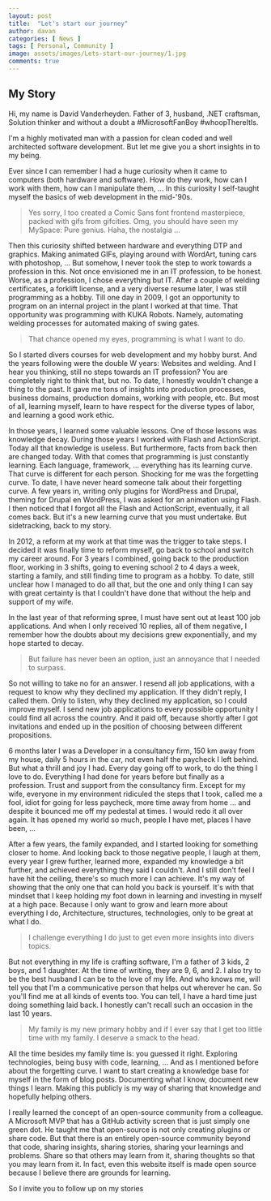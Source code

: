 ```yaml
---
layout: post
title:  "Let's start our journey"
author: davan
categories: [ News ]
tags: [ Personal, Community ]
image: assets/images/Lets-start-our-journey/1.jpg
comments: true
---
```


## My Story
Hi, my name is David Vanderheyden. Father of 3, husband, .NET craftsman, Solution thinker and without a doubt a #MicrosoftFanBoy #whoopThereItIs.

I'm a highly motivated man with a passion for clean coded and well architected software development. But let me give you a short insights in to my being.

Ever since I can remember I had a huge curiosity when it came to computers (both hardware and software). How do they work, how can I work with them, how can I manipulate them, ...  In this curiosity I self-taught myself the basics of web development in the mid-'90s. 

>Yes sorry, I too created a Comic Sans font frontend masterpiece, packed with gifs from gifcities. 
>Omg, you should have seen my MySpace: Pure genius. Haha, the nostalgia ... 

Then this curiosity shifted between hardware and everything DTP and graphics. Making animated GIFs, playing around with WordArt, tuning cars with photoshop, ... But somehow, I never took the step to work towards a profession in this. Not once envisioned me in an IT profession, to be honest. Worse, as a profession, I chose everything but IT. After a couple of welding certificates, a forklift license, and a very diverse resume later, I was still programming as a hobby. Till one day in 2009, I got an opportunity to program on an internal project in the plant I worked at that time. That opportunity was programming with KUKA Robots. Namely, automating welding processes for automated making of swing gates.

>That chance opened my eyes, programming is what I want to do.

So I started divers courses for web development and my hobby burst. And the years following were the double W years: Websites and welding. And I hear you thinking, still no steps towards an IT profession? You are completely right to think that, but no. To date, I honestly wouldn't change a thing to the past. It gave me tons of insights into production processes, business domains, production domains, working with people, etc. But most of all, learning myself, learn to have respect for the diverse types of labor, and learning a good work ethic. 

In those years, I learned some valuable lessons. One of those lessons was knowledge decay. During those years I worked with Flash and ActionScript. Today all that knowledge is useless. But furthermore, facts from back then are changed today. With that comes that programming is just constantly learning. Each language, framework, ...  everything has its learning curve. That curve is different for each person. Shocking for me was the forgetting curve. To date, I have never heard someone talk about their forgetting curve. A few years in, writing only plugins for WordPress and Drupal, theming for Drupal en WordPress, I was asked for an animation using Flash. I then noticed that I forgot all the Flash and ActionScript, eventually, it all comes back. But it's a new learning curve that you must undertake. But sidetracking, back to my story.

In 2012, a reform at my work at that time was the trigger to take steps. I decided it was finally time to reform myself, go back to school and switch my career around. For 3 years I combined, going back to the production floor, working in 3 shifts, going to evening school 2 to 4 days a week, starting a family, and still finding time to program as a hobby. To date, still unclear how I managed to do all that, but the one and only thing I can say with great certainty is that I couldn't have done that without the help and support of my wife.

In the last year of that reforming spree, I must have sent out at least 100 job applications. And when I only received 10 replies, all of them negative, I remember how the doubts about my decisions grew exponentially, and my hope started to decay. 

>But failure has never been an option, just an annoyance that I needed to surpass. 

So not willing to take no for an answer. I resend all job applications, with a request to know why they declined my application. If they didn't reply, I called them. Only to listen, why they declined my application, so I could improve myself. I send new job applications to every possible opportunity I could find all across the country. And it paid off, because shortly after I got invitations and ended up in the position of choosing between different propositions.

6 months later I was a Developer in a consultancy firm, 150 km away from my house, daily 5 hours in the car, not even half the paycheck I left behind. But what a thrill and joy I had. Every day going off to work, to do the thing I love to do. Everything I had done for years before but finally as a profession. Trust and support from the consultancy firm. Except for my wife, everyone in my environment ridiculed the steps that I took, called me a fool, idiot for going for less paycheck, more time away from home ... and despite it bounced me off my pedestal at times. I would redo it all over again. It has opened my world so much, people I have met, places I have been, ... 

After a few years, the family expanded, and I started looking for something closer to home. And looking back to those negative people, I laugh at them, every year I grew further, learned more, expanded my knowledge a bit further, and achieved everything they said I couldn't. And I still don't feel I have hit the ceiling, there's so much more I can achieve. It's my way of showing that the only one that can hold you back is yourself. It's with that mindset that I keep holding my foot down in learning and investing in myself at a high pace. Because I only want to grow and learn more about everything I do, Architecture, structures, technologies, only to be great at what I do.

> I challenge everything I do just to get even more insights into divers topics.

But not everything in my life is crafting software, I'm a father of 3 kids, 2 boys, and 1 daughter. At the time of writing, they are 9, 6, and 2. I also try to be the best husband I can be to the love of my life. And who knows me, will tell you that I'm a communicative person that helps out wherever he can. So you'll find me at all kinds of events too. You can tell, I have a hard time just doing something laid back. I honestly can't recall such an occasion in the last 10 years.

>My family is my new primary hobby and if I ever say that I get too little time with my family. I deserve a smack to the head.

All the time besides my family time is: you guessed it right. Exploring technologies, being busy with code, learning, ... And as I mentioned before about the forgetting curve. I want to start creating a knowledge base for myself in the form of blog posts. Documenting what I know, document new things I learn. Making this publicly is my way of sharing that knowledge and hopefully helping others. 

I really learned the concept of an open-source community from a colleague. A Microsoft MVP that has a GitHub activity screen that is just simply one green dot. He taught me that open-source is not only creating plugins or share code. But that there is an entirely open-source community beyond that code, sharing insights, sharing stories, sharing your learnings and problems. Share so that others may learn from it, sharing thoughts so that you may learn from it. In fact, even this website itself is made open source because I believe there are grounds for learning.

So I invite you to follow up on my stories